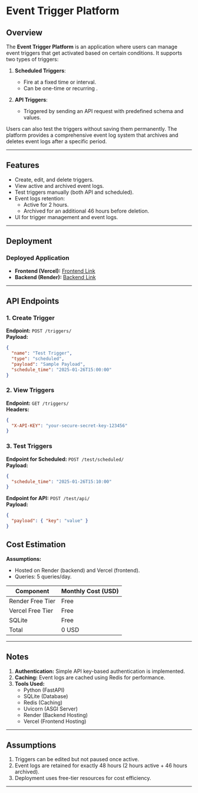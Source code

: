 # Event Trigger Platform

## Overview
The **Event Trigger Platform** is an application where users can manage event triggers that get activated based on certain conditions. It supports two types of triggers:

1. **Scheduled Triggers**:  
   - Fire at a fixed time or interval.  
   - Can be one-time or recurring .  

2. **API Triggers**:  
   - Triggered by sending an API request with predefined schema and values.  

Users can also test the triggers without saving them permanently. The platform provides a comprehensive event log system that archives and deletes event logs after a specific period.

---

## Features

- Create, edit, and delete triggers.
- View active and archived event logs.
- Test triggers manually (both API and scheduled).
- Event logs retention:
  - Active for 2 hours.
  - Archived for an additional 46 hours before deletion.
- UI for trigger management and event logs.

---

## Deployment

### Deployed Application
- **Frontend (Vercel):** [Frontend Link]([<insert-your-vercel-link>](https://backend-assignment-segwise.vercel.app/))  
- **Backend (Render):** [Backend Link]([<insert-your-render-link>](https://backend-assignment-segwise.onrender.com/))  

---

## API Endpoints

### 1. Create Trigger
**Endpoint:** `POST /triggers/`  
**Payload:**  
```json
{
  "name": "Test Trigger",
  "type": "scheduled",
  "payload": "Sample Payload",
  "schedule_time": "2025-01-26T15:00:00"
}
```

### 2. View Triggers
**Endpoint:** `GET /triggers/`  
**Headers:**  
```json
{
  "X-API-KEY": "your-secure-secret-key-123456"
}
```

### 3. Test Triggers
**Endpoint for Scheduled:** `POST /test/scheduled/`  
**Payload:**  
```json
{
  "schedule_time": "2025-01-26T15:10:00"
}
```

**Endpoint for API:** `POST /test/api/`  
**Payload:**  
```json
{
  "payload": { "key": "value" }
}
```


## Cost Estimation
**Assumptions:**
- Hosted on Render (backend) and Vercel (frontend).  
- Queries: 5 queries/day.  

| Component             | Monthly Cost (USD) |
|-----------------------|--------------------|
| Render Free Tier      | Free               |
| Vercel Free Tier      | Free               |
| SQLite                | Free               |
| Total                 | 0 USD              |

---

## Notes
1. **Authentication:** Simple API key-based authentication is implemented. 
2. **Caching:** Event logs are cached using Redis for performance.
3. **Tools Used:**
   - Python (FastAPI)
   - SQLite (Database)
   - Redis (Caching)
   - Uvicorn (ASGI Server)
   - Render (Backend Hosting)
   - Vercel (Frontend Hosting)

---

## Assumptions
1. Triggers can be edited but not paused once active.
2. Event logs are retained for exactly 48 hours (2 hours active + 46 hours archived).
3. Deployment uses free-tier resources for cost efficiency.

---

